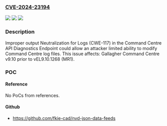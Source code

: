 ### [CVE-2024-23194](https://cve.mitre.org/cgi-bin/cvename.cgi?name=CVE-2024-23194)
![](https://img.shields.io/static/v1?label=Product&message=Command%20Centre&color=blue)
![](https://img.shields.io/static/v1?label=Version&message=9.10%3C%20vEL9.10.1268%20&color=brighgreen)
![](https://img.shields.io/static/v1?label=Vulnerability&message=CWE-117%20Improper%20Output%20Neutralization%20for%20Logs&color=brighgreen)

### Description

Improper output Neutralization for Logs (CWE-117) in the Command Centre API Diagnostics Endpoint could allow an attacker limited ability to modify Command Centre log files. This issue affects: Gallagher Command Centre v9.10 prior to vEL9.10.1268 (MR1).

### POC

#### Reference
No PoCs from references.

#### Github
- https://github.com/fkie-cad/nvd-json-data-feeds


